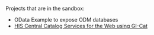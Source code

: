 Projects that are in the sandbox:
* OData Example to expose ODM databases
* [HIS Central Catalog Services for the Web using GI-Cat](HIS-Central-Catalog-Services-for-the-Web-using-GI-Cat)